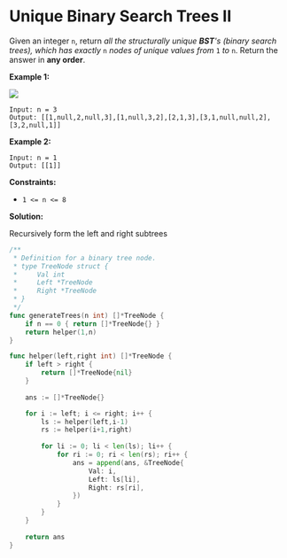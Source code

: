 # Unique Binary Search Trees II
Given an integer  `n`, return  _all the structurally unique  **BST**'s (binary search trees), which has exactly_ `n` _nodes of unique values from_  `1`  _to_  `n`. Return the answer in  **any order**.

**Example 1:**

![](https://assets.leetcode.com/uploads/2021/01/18/uniquebstn3.jpg)

	Input: n = 3
	Output: [[1,null,2,null,3],[1,null,3,2],[2,1,3],[3,1,null,null,2],[3,2,null,1]]

**Example 2:**

	Input: n = 1
	Output: [[1]]

**Constraints:**

-   `1 <= n <= 8`

**Solution:**

Recursively form the left and right subtrees

```go
/**
 * Definition for a binary tree node.
 * type TreeNode struct {
 *     Val int
 *     Left *TreeNode
 *     Right *TreeNode
 * }
 */
func generateTrees(n int) []*TreeNode {
    if n == 0 { return []*TreeNode{} }
    return helper(1,n)
}

func helper(left,right int) []*TreeNode {
    if left > right {
        return []*TreeNode{nil}
    }
    
    ans := []*TreeNode{}

    for i := left; i <= right; i++ {
        ls := helper(left,i-1)
        rs := helper(i+1,right)
        
        for li := 0; li < len(ls); li++ {
            for ri := 0; ri < len(rs); ri++ {
                ans = append(ans, &TreeNode{
                    Val: i,
                    Left: ls[li],
                    Right: rs[ri],
                })            
            }
        }
    }
    
    return ans
}
```